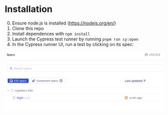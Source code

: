 # Installation 

0. Ensure node.js is installed (https://nodejs.org/en/)
1. Clone this repo
2. Install dependences with ```npm install```
3. Launch the Cypress test runner by running ```pnpm run cy:open```
4. In the Cypress runner UI, run a test by clicking on its spec:

![Specs view with login spec in the list](assets/spec_view.png)
